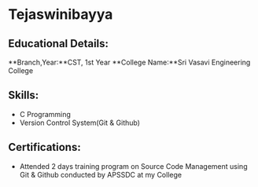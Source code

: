 # Tejaswinibayya
## Educational Details:
**Branch,Year:**CST, 1st Year
**College Name:**Sri Vasavi Engineering College
## Skills:

- C Programming
- Version Control System(Git & Github)
## Certifications:
- Attended 2 days training program on Source Code Management using Git & Github conducted by APSSDC at my College
